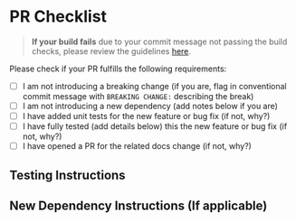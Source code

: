 <!-- Expected Commit Message Description (imported automatically by GitHub) -->
<!-- Must conform to [conventional commits guidelines](https://github.com/edgexfoundry/device-sdk-go/blob/main/.github/Contributing.md) -->
<!-- Expected Commit message must contain Closes/Fixes #IssueNumber statement when there is a related issue -->

<!-- Add additional detailed description of need for change if no related issue -->

# PR Checklist

> **If your build fails** due to your commit message not passing the build checks, please review the guidelines [here](https://github.com/edgexfoundry/device-sdk-go/blob/main/.github/Contributing.md).

Please check if your PR fulfills the following requirements:

- [ ] I am not introducing a breaking change (if you are, flag in conventional commit message with `BREAKING CHANGE:` describing the break)
- [ ] I am not introducing a new dependency (add notes below if you are)
- [ ] I have added unit tests for the new feature or bug fix (if not, why?)
- [ ] I have fully tested (add details below) this the new feature or bug fix (if not, why?)
- [ ] I have opened a PR for the related docs change (if not, why?)
<!-- link to docs PR -->

## Testing Instructions

<!-- How can the reviewers test your change? -->

## New Dependency Instructions (If applicable)

<!-- Please follow [vetting instructions](https://wiki.edgexfoundry.org/display/FA/Vetting+Process+for+3rd+Party+Dependencies) and place results here -->
